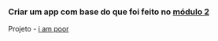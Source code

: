 ### Criar um app com base do que foi feito no [módulo 2](section2.md)

Projeto - [i am poor](../i_am_poor/)
